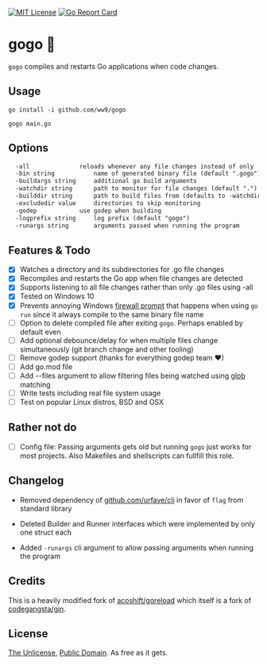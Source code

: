 [![MIT License](https://img.shields.io/badge/license-MIT-blue.svg?style=flat)](LICENSE) [![Go Report Card](https://goreportcard.com/badge/github.com/ww9/gogo)](https://goreportcard.com/report/github.com/ww9/gogo)

# gogo 🏃

`gogo` compiles and restarts Go applications when code changes.

## Usage

`go install -i github.com/ww9/gogo`

`gogo main.go`

## Options

```txt
  -all				reloads whenever any file changes instead of only .go files
  -bin string			name of generated binary file (default ".gogo")
  -buildargs string		additional go build arguments
  -watchdir string		path to monitor for file changes (default ".")
  -builddir string		path to build files from (defaults to -watchdir)
  -excludedir value		directories to skip monitoring
  -godep			use godep when building
  -logprefix string		log prefix (default "gogo")
  -runargs string		arguments passed when running the program
```

## Features & Todo

- [x] Watches a directory and its subdirectories for .go file changes
- [x] Recompiles and restarts the Go app when file changes are detected
- [X] Supports listening to all file changes rather than only .go files using -all
- [x] Tested on Windows 10
- [x] Prevents annoying Windows [firewall prompt](annoying_windows_network_prompt.png) that happens when using `go run` since it always compile to the same binary file name
- [ ] Option to delete compiled file after exiting `gogo`. Perhaps enabled by default even
- [ ] Add optional debounce/delay for when multiple files change simultaneously (git branch change and other tooling)
- [ ] Remove godep support (thanks for everything godep team ❤)
- [ ] Add go.mod file
- [ ] Add --files argument to allow filtering files being watched using [glob](https://en.wikipedia.org/wiki/Glob_(programming)) matching
- [ ] Write tests including real file system usage
- [ ] Test on popular Linux distros, BSD and OSX

## Rather not do

- [ ] Config file: Passing arguments gets old but running `gogo` just works for most projects. Also Makefiles and shellscripts can fullfill this role.

## Changelog

* Removed dependency of [github.com/urfave/cli](https://github.com/urfave/cli) in favor of `flag` from standard library

* Deleted Builder and Runner interfaces which were implemented by only one struct each

* Added `-runargs` cli argument to allow passing arguments when running the program

## Credits

This is a heavily modified fork of [acoshift/goreload](https://github.com/acoshift/goreload) which itself is a fork of [codegangsta/gin](https://github.com/codegangsta/gin).

## License

[The Unlicense](http://unlicense.org/), [Public Domain](https://gist.github.com/ww9/4c4481fb7b55186960a34266078c88b1). As free as it gets.